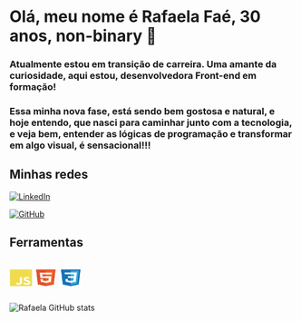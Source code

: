 # **Olá, meu nome é Rafaela Faé, 30 anos, non-binary 🌈** #

### Atualmente estou em transição de carreira. Uma amante da curiosidade, aqui estou, desenvolvedora Front-end em formação! ###

### Essa minha nova fase, está sendo bem gostosa e natural, e hoje entendo, que nasci para caminhar junto com a tecnologia, e veja bem, entender as lógicas de programação e transformar em algo visual, é sensacional!!!

## **Minhas redes** ##

 [![LinkedIn](https://img.shields.io/badge/LinkedIn-0077B5?style=for-the-badge&logo=linkedin&logoColor=white)](https://www.linkedin.com/in/rafaelafae/)

 [![GitHub](https://img.shields.io/badge/GitHub-100000?style=for-the-badge&logo=github&logoColor=white)](https://github.com/rafaelafae)

## **Ferramentas** ##
<div style="display: inline_block"><br>
 <img align="center" alt="Rafa-Js" height="30" width="40" src="https://raw.githubusercontent.com/devicons/devicon/master/icons/javascript/javascript-plain.svg">
 <img align="center" alt="Rafa-HTML" height="30" width="40" src="https://raw.githubusercontent.com/devicons/devicon/master/icons/html5/html5-original.svg">
 <img align="center" alt="Rafa-CSS" height="30" width="40" src="https://raw.githubusercontent.com/devicons/devicon/master/icons/css3/css3-original.svg">
</div>

## ##
![Rafaela GitHub stats](https://github-readme-stats.vercel.app/api?username=rafaelafae&show_icons=true&theme=github_dark_dimmed)
